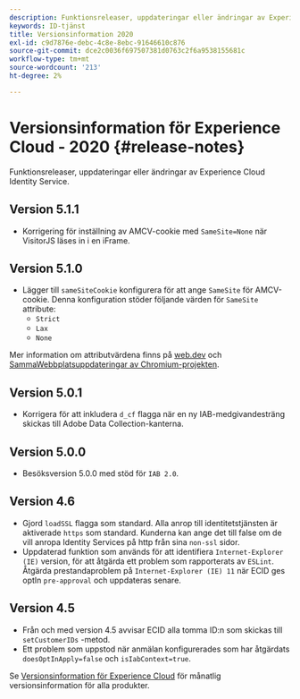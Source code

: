 ```yaml
---
description: Funktionsreleaser, uppdateringar eller ändringar av Experience Cloud Identity Service.
keywords: ID-tjänst
title: Versionsinformation 2020
exl-id: c9d7876e-debc-4c8e-8ebc-91646610c876
source-git-commit: dce2c0036f697507381d0763c2f6a9538155681c
workflow-type: tm+mt
source-wordcount: '213'
ht-degree: 2%

---
```


# Versionsinformation för Experience Cloud - 2020 {#release-notes}

Funktionsreleaser, uppdateringar eller ändringar av Experience Cloud Identity Service.

## Version 5.1.1

* Korrigering för inställning av AMCV-cookie med `SameSite=None` när VisitorJS läses in i en iFrame.

## Version 5.1.0

* Lägger till `sameSiteCookie` konfigurera för att ange `SameSite` för AMCV-cookie. Denna konfiguration stöder följande värden för `SameSite` attribute:
   * `Strict`
   * `Lax`
   * `None`

Mer information om attributvärdena finns på [web.dev](https://web.dev/samesite-cookies-explained/) och [SammaWebbplatsuppdateringar av Chromium-projekten](https://www.chromium.org/updates/same-site/).

## Version 5.0.1

* Korrigera för att inkludera `d_cf` flagga när en ny IAB-medgivandesträng skickas till Adobe Data Collection-kanterna.

## Version 5.0.0

* Besöksversion 5.0.0 med stöd för `IAB 2.0`.

## Version 4.6

* Gjord `loadSSL` flagga som standard. Alla anrop till identitetstjänsten är aktiverade `https` som standard.  Kunderna kan ange det till false om de vill anropa Identity Services på http från sina `non-ssl` sidor.
* Uppdaterad funktion som används för att identifiera `Internet-Explorer (IE)` version, för att åtgärda ett problem som rapporterats av `ESLint`.
Åtgärda prestandaproblem på `Internet-Explorer (IE) 11` när ECID ges optIn `pre-approval` och uppdateras senare.

## Version 4.5

* Från och med version 4.5 avvisar ECID alla tomma ID:n som skickas till `setCustomerIDs` -metod.
* Ett problem som uppstod när anmälan konfigurerades som har åtgärdats `doesOptInApply=false` och `isIabContext=true`.

Se [Versionsinformation för Experience Cloud](https://experienceleague.adobe.com/docs/release-notes/experience-cloud/current.html?lang=sv) för månatlig versionsinformation för alla produkter.
